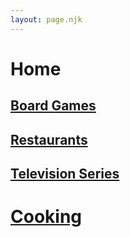 ```yaml
---
layout: page.njk
---
```

# Home

## [Board Games](./board-games.md)

## [Restaurants](./restaurants.md)

## [Television Series](./television-series.md)

# [Cooking](./cooking/)
